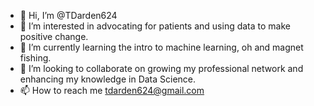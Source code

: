 - 👋 Hi, I’m @TDarden624
- 👀 I’m interested in advocating for patients and using data to make positive change.
- 🌱 I’m currently learning the intro to machine learning, oh and magnet fishing.
- 💞️ I’m looking to collaborate on growing my professional network and enhancing my knowledge in Data Science.
- 📫 How to reach me tdarden624@gmail.com

<!---
TDarden624/TDarden624 is a ✨ special ✨ repository because its `README.md` (this file) appears on your GitHub profile.
You can click the Preview link to take a look at your changes.
--->
